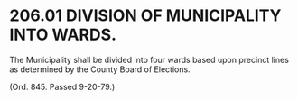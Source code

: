 206.01 DIVISION OF MUNICIPALITY INTO WARDS.
===========================================

The Municipality shall be divided into four wards based upon precinct
lines as determined by the County Board of Elections.

(Ord. 845. Passed 9-20-79.)
